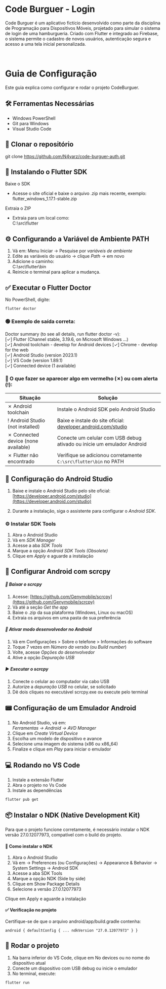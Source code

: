 # Code Burguer - Login

Code Burguer é um aplicativo fictício desenvolvido como parte da disciplina de Programação para Dispositivos Móveis, projetado para simular o sistema de login de uma hamburgueria. Criado com Flutter e integrado ao Firebase, o sistema permite o cadastro de novos usuários, autenticação segura e acesso a uma tela inicial personalizada.

<br>

# Guia de Configuração

Este guia explica como configurar e rodar o projeto CodeBurguer.
<br>

## 🛠 Ferramentas Necessárias

- Windows PowerShell  
- Git para Windows  
- Visual Studio Code  

 ## 🚀 Clonar o repositório
git clone <https://github.com/N4yarz/code-burguer-auth.git>

## 🚀 Instalando o Flutter SDK

Baixe o SDK

- Acesse o site oficial e baixe o arquivo .zip mais recente, exemplo:  
  flutter_windows_1.17.1-stable.zip

 Extraia o ZIP

- Extraia para um local como:  
  C:\src\flutter






## ⚙ Configurando a Variável de Ambiente PATH

1. Vá em: Menu Iniciar → Pesquise por *variáveis de ambiente*  
2. Edite as variáveis do usuário → clique *Path* → em novo
3. Adicione o caminho:  
   C:\src\flutter\bin  
4. Reinicie o terminal para aplicar a mudança.




## ✅ Executar o Flutter Doctor

No PowerShell, digite:

```flutter doctor```

### 🟢 Exemplo de saída correta:

Doctor summary (to see all details, run flutter doctor -v):<br>
[✓] Flutter (Channel stable, 3.19.6, on Microsoft Windows ...)<br>
[✓] Android toolchain - develop for Android devices
[✓] Chrome - develop for the web<br>
[✓] Android Studio (version 2023.1)<br>
[✓] VS Code (version 1.89.1)<br>
[✓] Connected device (1 available)

### 🔴 O que fazer se aparecer algo em vermelho (✗) ou com alerta (!):

| Situação                               | Solução                                                                 |
|----------------------------------------|--------------------------------------------------------------------------|
| ✗ Android toolchain                    | Instale o Android SDK pelo Android Studio                               |
| ! Android Studio (not installed)       | Baixe e instale do site oficial: [developer.android.com/studio](https://developer.android.com/studio) |
| ✗ Connected device (none available)    | Conecte um celular com USB debug ativado ou inicie um emulador Android |
| ✗ Flutter não encontrado               | Verifique se adicionou corretamente `C:\src\flutter\bin` no PATH        |


## 🤖 Configuração do Android Studio

1. Baixe e instale o Android Studio pelo site oficial:  
   [https://developer.android.com/studio](https://developer.android.com/studio)

2. Durante a instalação, siga o assistente para configurar o *Android SDK*.





### ⚙ Instalar SDK Tools

1. Abra o Android Studio  
2. Vá em *SDK Manager*  
3. Acesse a aba *SDK Tools*  
4. Marque a opção *Android SDK Tools (Obsolete)*  
5. Clique em *Apply* e aguarde a instalação


## 📱 Configurar Android com scrcpy

##### 🔽 Baixar o scrcpy

1. Acesse: [https://github.com/Genymobile/scrcpy](https://github.com/Genymobile/scrcpy)  
2. Vá até a seção *Get the app*  
3. Baixe o .zip da sua plataforma (Windows, Linux ou macOS)  
4. Extraia os arquivos em uma pasta de sua preferência

##### 🔧 Ativar modo desenvolvedor no Android

1. Vá em Configurações > Sobre o telefone > Informações do software
2. Toque 7 vezes em *Número da versão* (ou *Build number*)  
3. Volte, acesse *Opções do desenvolvedor*  
4. Ative a opção *Depuração USB*

##### ▶ Executar o scrcpy

1. Conecte o celular ao computador via cabo USB  
2. Autorize a *depuração USB* no celular, se solicitado  
3. Dê dois cliques no executável scrcpy.exe ou execute pelo terminal


## 📟 Configuração de um Emulador Android

1. No Android Studio, vá em:  
   *Ferramentas → Android → AVD Manager*
2. Clique em *Create Virtual Device*
3. Escolha um modelo de dispositivo e avance
4. Selecione uma imagem do sistema (x86 ou x86_64)
5. Finalize e clique em *Play* para iniciar o emulador



## 💻 Rodando no VS Code

1.   Instale a extensão Flutter
2.  Abra o projeto no Vs Code
3.  Instale as dependências


`flutter pub get`

## 📦 Instalar o NDK (Native Development Kit)
Para que o projeto funcione corretamente, é necessário instalar o NDK versão 27.0.12077973, compatível com o build do projeto.

#### 🔽 Como instalar o NDK
1. Abra o Android Studio
2. Vá em → Preferences (ou Configurações) → Appearance & Behavior → System Settings → Android SDK
3. Acesse a aba SDK Tools
4. Marque a opção NDK (Side by side)
5. Clique em Show Package Details
6. Selecione a versão 27.0.12077973

Clique em Apply e aguarde a instalação

#### ✅ Verificação no projeto
Certifique-se de que o arquivo android/app/build.gradle contenha:

`android {
    defaultConfig {
        ...
        ndkVersion "27.0.12077973"
    }
}`

## 🚀 Rodar o projeto

1. Na barra inferior do VS Code, clique em No devices ou no nome do dispositivo atual
2. Conecte um dispositivo com USB debug ou inicie o emulador
3. No terminal, execute:

`flutter run`
